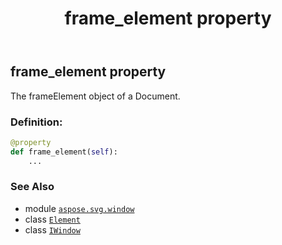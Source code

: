 ﻿---
title: frame_element property
second_title: Aspose.SVG for Python via .NET API References
description: 
type: docs
weight: 180
url: /python-net/aspose.svg.window/iwindow/frame_element/
is_root: false
---

## frame_element property


The frameElement object of a Document.
### Definition:
```python
@property
def frame_element(self):
    ...
```

### See Also
* module [`aspose.svg.window`](../../)
* class [`Element`](/svg/python-net/aspose.svg.dom/element)
* class [`IWindow`](/svg/python-net/aspose.svg.window/iwindow)
